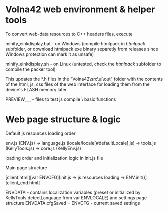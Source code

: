 # Volna42 web environment & helper tools

To convert web-data resources to C++ headers files, execute

minify_einkdisplay.bat - on Windows (compile htmlpack in *htmlpack* subfolder, or download htmlpack.exe binary separetly from releases since Windows protection can mark it as unsafe)

minify_einkdisplay.sh - on Linux (untested, check the *htmlpack* subfolder to compile the packer tool)

This updates the *.h files in the "Volna42\src\ui\out" folder with the contents of the html, js, css files of the web interface for loading them from the device's FLASH memory later


PREVIEW___ - files to test js compile \ basic functions

# Web page structure & logic

Default js resources loading order 

env.js (ENV.js) -> language.js (locale/locale[#defaultLocale].js) -> tools.js (KellyTools.js) -> core.js (KellyEnv.js)

loading order and initialization logic in init.js file

Main page structure

[client.html][var ENVCFG][init.js -> js resources loading -> ENV.init()][client_end.html]

ENVDATA - contains localization variables (preset or initialized by KellyTools.detectLanguage from var ENVLOCALE) and settings page structure
ENVDATA.cfgSaved = ENVCFG - current saved settings